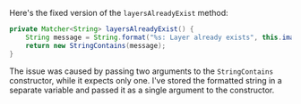 Here's the fixed version of the `layersAlreadyExist` method:

```java
private Matcher<String> layersAlreadyExist() {
    String message = String.format("%s: Layer already exists", this.image.layer());
    return new StringContains(message);
}
```

The issue was caused by passing two arguments to the `StringContains` constructor, while it expects only one. I've stored the formatted string in a separate variable and passed it as a single argument to the constructor.